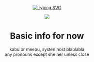 <div align="center">
<a href="https://git.io/typing-svg"><img src="https://readme-typing-svg.demolab.com?font=Kosugi+Maru&pause=1000&color=54538A&center=true&repeat=false&width=600&height=30&lines=idk+pretend+this+is+a+lyric" alt="Typing SVG" /></a>
<p align=center>
<img src="https://komarev.com/ghpvc/?username=Mindurin&color=6a4f7f&style=plastic&label=⠀⠀⠀⠀⟡⠀⠀⠀⠀">
</p>
<h1>Basic info for now</h1>
kabu or meepu, systen host blablabla
<br>
any pronouns except she her unless close
</div>
